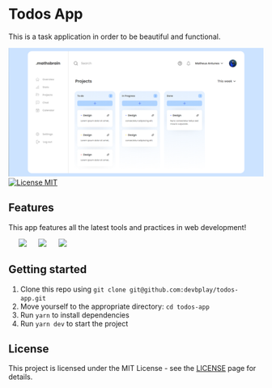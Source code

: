 <h1 align="left">Todos App</h1>

</h1>

<p align="left">
	This is a task application in order to be beautiful and functional.
</p>

<img src="/public/todos-app.png" alt="License MIT">

<a href="https://opensource.org/licenses/MIT">
	<img src="https://img.shields.io/badge/License-MIT-blue.svg" alt="License MIT">
</a>

## Features

This app features all the latest tools and practices in web development!

&nbsp;&nbsp;&nbsp;&nbsp;&nbsp;<img src="https://img.shields.io/badge/react%20-%231572B6.svg?&style=for-the-badge&logo=react&logoColor=white" />
&nbsp;&nbsp;&nbsp;&nbsp;&nbsp;<img src="https://img.shields.io/badge/typescript%20-%231572B6.svg?&style=for-the-badge&logo=typescript&logoColor=white" />
&nbsp;&nbsp;&nbsp;&nbsp;&nbsp;<img src="https://img.shields.io/badge/sass%20-%231572B6.svg?&style=for-the-badge&logo=sass&logoColor=white" />

## Getting started

1. Clone this repo using `git clone git@github.com:devbplay/todos-app.git`
2. Move yourself to the appropriate directory: `cd todos-app`<br />
3. Run `yarn` to install dependencies<br />
4. Run `yarn dev` to start the project

## License

This project is licensed under the MIT License - see the [LICENSE](https://opensource.org/licenses/MIT) page for details.
